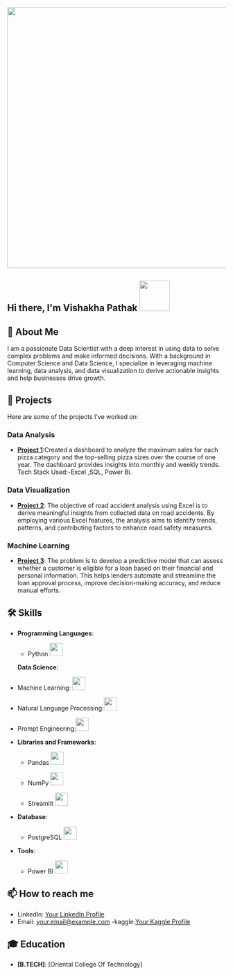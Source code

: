 
  <img src="https://media1.tenor.com/m/cX92mi1p-NYAAAAd/coding-anime.gif" width="600" />

## Hi there, I'm Vishakha Pathak <img src="https://media.tenor.com/kQcGDGtb79QAAAAi/alice-animated-alice-stickers.gif" width="70" />

## 🚀 About Me
I am a passionate Data Scientist with a deep interest in using data to solve complex problems and make informed decisions. With a background in Computer Science and Data Science, I specialize in leveraging machine learning, data analysis, and data visualization to derive actionable insights and help businesses drive growth.

## 🔭 Projects
Here are some of the projects I've worked on:
### Data Analysis
- **[Project 1](https://github.com/VishakhaPathak98/Pizza_Sales_Report)**:Created a dashboard to analyze the maximum sales for each pizza category and the top-selling pizza sizes over the course of one year. The dashboard provides insights into monthly and weekly trends. Tech Stack Used:-Excel ,SQL, Power Bi.


### Data Visualization
- **[Project 2](https://github.com/VishakhaPathak98/Road-Accident-Analysis)**: The objective of road accident analysis using Excel is to derive meaningful insights from collected data on road accidents. By employing various Excel features, the analysis aims to identify trends, patterns, and contributing factors to enhance road safety measures.

### Machine Learning
- **[Project 3](VishakhaPathak98/Bank-Loan-Prediction)**: The problem is to develop a predictive model that can assess whether a customer is eligible for a loan based on their financial and personal information. This helps lenders automate and streamline the loan approval process, improve decision-making accuracy, and reduce manual efforts.

## 🛠️ Skills

- **Programming Languages**:
  - Python <img src="https://media.tenor.com/_E-NCczd1nYAAAAi/python.gif" width="30" />
  
  **Data Science**:
- Machine Learning: <img src="https://upload.wikimedia.org/wikipedia/commons/0/08/Scikit_learn_logo_small.svg" width="30" />
- Natural Language Processing:<img src="https://media.giphy.com/media/xUPGGzHj5n6MuR2o0g/giphy.gif" width="30" />
- Prompt Engineering:<img src="https://media.giphy.com/media/3ohhwnXzjxvpdbl97y/giphy.gif" width="30" />

- **Libraries and Frameworks**:
  - Pandas <img src="" width="30" />

  - NumPy <img src="[https://media.giphy.com/media/26FfZjmVXtdz7sM1q/giphy.gif](https://www.google.com/imgres?q=numpy%20library%20icon&imgurl=https%3A%2F%2Fupload.wikimedia.org%2Fwikipedia%2Fcommons%2Fthumb%2F3%2F31%2FNumPy_logo_2020.svg%2F1200px-NumPy_logo_2020.svg.png&imgrefurl=https%3A%2F%2Fen.m.wikipedia.org%2Fwiki%2FFile%3ANumPy_logo_2020.svg&docid=2szkTYJOYt7fEM&tbnid=ZT36fhhFxV1DWM&vet=12ahUKEwis6ajvh8uKAxXvU2wGHYNNIKwQM3oECBYQAA..i&w=1200&h=540&hcb=2&ved=2ahUKEwis6ajvh8uKAxXvU2wGHYNNIKwQM3oECBYQAA)" width="30" />
  - Streamlit <img src="https://www.google.com/imgres?q=logo%20transparent%20png%20streamlit%20icon&imgurl=https%3A%2F%2Fstreamlit.io%2Fimages%2Fbrand%2Fstreamlit-logo-secondary-colormark-darktext.png&imgrefurl=https%3A%2F%2Fstreamlit.io%2Fbrand&docid=vnWK2tMrGVX_0M&tbnid=NNETaG3I0V6aLM&vet=12ahUKEwjQuZfVicuKAxXRh1YBHcO4GYEQM3oECBoQAA..i&w=2181&h=1276&hcb=2&ved=2ahUKEwjQuZfVicuKAxXRh1YBHcO4GYEQM3oECBoQAA" width="30" />
  
- **Database**:
  - PostgreSQL <img src="https://www.google.com/url?sa=i&url=https%3A%2F%2Fwww.pngwing.com%2Fen%2Ffree-png-nlelb&psig=AOvVaw3BAeNUPeRMdivTMg3AV8s9&ust=1735495969099000&source=images&cd=vfe&opi=89978449&ved=0CBQQjRxqFwoTCIi078KJy4oDFQAAAAAdAAAAABAK" width="30" />
  
- **Tools**:
  - Power BI <img src="https://media.giphy.com/media/4a24Tt6r5sRbm/giphy.gif" width="30" />


## 📫 How to reach me
- LinkedIn: [Your LinkedIn Profile](https://www.linkedin.com/in/vishakha-pathak)
- Email: [your.email@example.com](mailto:vishakhapathak98@gmail.com)
-kaggle:[Your Kaggle Profile](https://www.kaggle.com/vishakhapathak98)

## 🎓 Education
- **[B.TECH]**: [Oriental College Of Technology]
